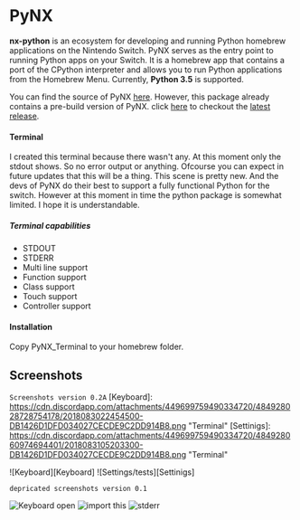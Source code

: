 # PyNX

**nx-python** is an ecosystem for developing and running Python homebrew applications on the Nintendo Switch.
PyNX serves as the entry point to running Python apps on your Switch. 
It is a homebrew app that contains a port of the CPython interpreter and allows you to run Python applications from the Homebrew Menu.
Currently, **Python 3.5** is supported.

You can find the source of PyNX [here](https://github.com/nx-python/PyNX).
However, this package already contains a pre-build version of PyNX.
click [here](https://github.com/Annihilator708/PyNX_Terminal/releases) to checkout the [latest release](https://github.com/Annihilator708/PyNX_Terminal/releases).


#### Terminal
I created this terminal because there wasn't any.
At this moment only the stdout shows. So no error output or anything. Ofcourse you can expect in future updates that this will be a thing.
This scene is pretty new. And the devs of PyNX do their best to support a fully functional Python for the switch.
However at this moment in time the python package is somewhat limited. I hope it is understandable.

##### Terminal capabilities
* STDOUT
* STDERR
* Multi line support
* Function support
* Class support
* Touch support
* Controller support

#### Installation
Copy PyNX_Terminal to your homebrew folder.

## Screenshots
`Screenshots version 0.2A`
[Keyboard]: https://cdn.discordapp.com/attachments/449699759490334720/484928028728754178/2018083022454500-DB1426D1DFD034027CECDE9C2DD914B8.png "Terminal"
[Settinigs]: https://cdn.discordapp.com/attachments/449699759490334720/484928060974694401/2018083105203300-DB1426D1DFD034027CECDE9C2DD914B8.png "Terminal"

![Keyboard][Keyboard]
![Settings/tests][Settinigs]

`depricated screenshots version 0.1`

[Terminal1]: https://media.discordapp.net/attachments/424223060107853827/479710805382791179/unknown.png "Terminal"
[Terminal2]: https://media.discordapp.net/attachments/424223060107853827/479711075055697920/unknown.png "Terminal"
[Terminal3]: https://media.discordapp.net/attachments/424223060107853827/479711284003209216/unknown.png "Terminal"

![Keyboard open][Terminal1]
![import this][Terminal2]
![stderr][Terminal3]

